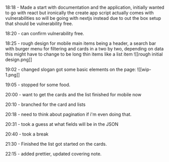 18:18 - Made a start with documentation and the application, initially wanted to go with react but ironically the create app script actually comes with vulnerabilities so will be going with nextjs instead due to out the box setup that should be vulnerability free.

18:20 - can confirm vulnerability free.

18:25 - rough design for mobile main items being a header, a search bar with burger menu for filtering and cards in a two by two, depending on data this might have to change to be long thin items like a list item
![[rough initial design.png]]

19:02 - changed slogan got some basic elements on the page:
![[wip-1.png]]

19:05 - stopped for some food.

20:00 - want to get the cards and the list finished for mobile now

20:10 - branched for the card and lists

20:18 - need to think about pagination if i'm even doing that.

20:31 - took a guess at what fields will be in the JSON

20:40 - took a break

21:30 - Finished the list got started on the cards.

22:15 - added prettier, updated covering note.
